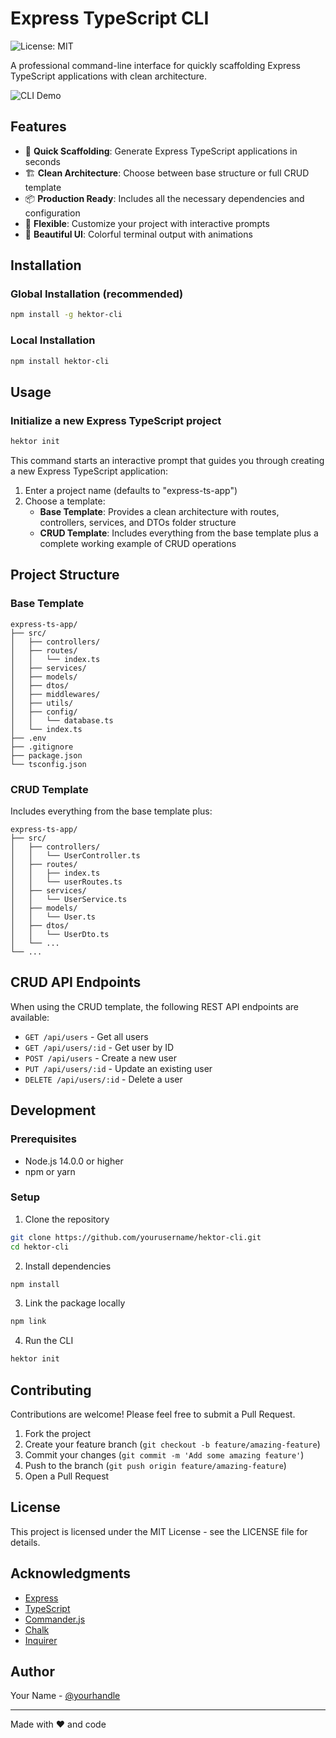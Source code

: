 # Express TypeScript CLI

![License: MIT](https://img.shields.io/badge/License-MIT-green.svg)

A professional command-line interface for quickly scaffolding Express TypeScript applications with clean architecture.

![CLI Demo](https://example.com/cli-demo.gif)

## Features

- 🚀 **Quick Scaffolding**: Generate Express TypeScript applications in seconds
- 🏗️ **Clean Architecture**: Choose between base structure or full CRUD template
- 📦 **Production Ready**: Includes all the necessary dependencies and configuration
- 🔧 **Flexible**: Customize your project with interactive prompts
- 🎨 **Beautiful UI**: Colorful terminal output with animations

## Installation

### Global Installation (recommended)

```bash
npm install -g hektor-cli
```

### Local Installation

```bash
npm install hektor-cli
```

## Usage

### Initialize a new Express TypeScript project

```bash
hektor init
```

This command starts an interactive prompt that guides you through creating a new Express TypeScript application:

1. Enter a project name (defaults to "express-ts-app")
2. Choose a template:
   - **Base Template**: Provides a clean architecture with routes, controllers, services, and DTOs folder structure
   - **CRUD Template**: Includes everything from the base template plus a complete working example of CRUD operations

## Project Structure

### Base Template

```
express-ts-app/
├── src/
│   ├── controllers/
│   ├── routes/
│   │   └── index.ts
│   ├── services/
│   ├── models/
│   ├── dtos/
│   ├── middlewares/
│   ├── utils/
│   ├── config/
│   │   └── database.ts
│   └── index.ts
├── .env
├── .gitignore
├── package.json
└── tsconfig.json
```

### CRUD Template

Includes everything from the base template plus:

```
express-ts-app/
├── src/
│   ├── controllers/
│   │   └── UserController.ts
│   ├── routes/
│   │   ├── index.ts
│   │   └── userRoutes.ts
│   ├── services/
│   │   └── UserService.ts
│   ├── models/
│   │   └── User.ts
│   ├── dtos/
│   │   └── UserDto.ts
│   └── ...
└── ...
```

## CRUD API Endpoints

When using the CRUD template, the following REST API endpoints are available:

- `GET /api/users` - Get all users
- `GET /api/users/:id` - Get user by ID
- `POST /api/users` - Create a new user
- `PUT /api/users/:id` - Update an existing user
- `DELETE /api/users/:id` - Delete a user

## Development

### Prerequisites

- Node.js 14.0.0 or higher
- npm or yarn

### Setup

1. Clone the repository
```bash
git clone https://github.com/yourusername/hektor-cli.git
cd hektor-cli
```

2. Install dependencies
```bash
npm install
```

3. Link the package locally
```bash
npm link
```

4. Run the CLI
```bash
hektor init
```

## Contributing

Contributions are welcome! Please feel free to submit a Pull Request.

1. Fork the project
2. Create your feature branch (`git checkout -b feature/amazing-feature`)
3. Commit your changes (`git commit -m 'Add some amazing feature'`)
4. Push to the branch (`git push origin feature/amazing-feature`)
5. Open a Pull Request

## License

This project is licensed under the MIT License - see the LICENSE file for details.

## Acknowledgments

- [Express](https://expressjs.com/)
- [TypeScript](https://www.typescriptlang.org/)
- [Commander.js](https://github.com/tj/commander.js/)
- [Chalk](https://github.com/chalk/chalk)
- [Inquirer](https://github.com/SBoudrias/Inquirer.js/)

## Author

Your Name - [@yourhandle](https://twitter.com/yourhandle)

---

Made with ❤️ and code